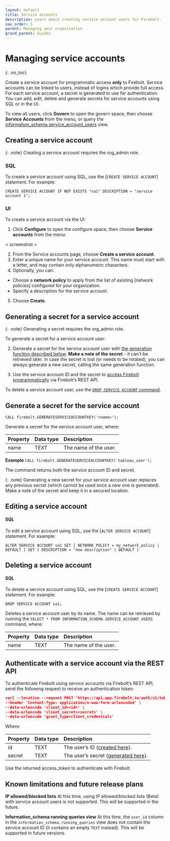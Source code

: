 ```yaml
---
layout: default
title: Service accounts
description: Learn about creating service account users for Firebolt.
nav_order: 5
parent: Managing your organization
grand_parent: Guides
---
```


# Managing service accounts
{: .no_toc}

Create a service account for programmatic access **only** to Firebolt. Service accounts can be linked to users, instead of logins which provide full access. For each service account, a secret is generated to use for authentication. You can add, edit, delete and generate secrets for service accounts using SQL or in the UI. 

To view all users, click **Govern** to open the govern space, then choose **Service Accounts** from the menu, or query the [information_schema.service_account_users](../../Reference/information-schema/service-account-users.md) view. 

## Creating a service account 

{: .note}
Creating a service account requires the org_admin role.

### SQL 
To create a service account using SQL, use the [`CREATE SERVICE ACCOUNT`] statement. For example:

```CREATE SERVICE ACCOUNT IF NOT EXISTS "sa1" DESCRIPTION = "service account 1";```

### UI
To create a service account via the UI:
1. Click **Configure** to open the configure space, then choose **Service accounts** from the menu:

< screenshot >

2. From the Service accounts page, choose **Create a service account**.
3. Enter a unique name for your service account. This name must start with a letter, and may contain only alphanumeric characters.
4. Optionally, you can:
  - Choose a **network policy** to apply from the list of existing [network policies] configured for your organization. 
  - Specify a description for the service account.
5. Choose **Create**. 

## Generating a secret for a service account

{: .note}
Generating a secret requires the org_admin role.

To generate a secret for a service account user:

2. Generate a secret for the service account user with [the generation function described below](#generate-a-secret-for-the-service-account-user). 
**Make a note of the secret** - it can't be retrieved later.  In case the secret is lost (or needs to be rotated), you can always generate a new secret, calling the same generation function.

3. Use the service account ID and the secret to [access Firebolt programmatically](#authenticate-with-a-service-account-via-the-rest-api) via Firebolt’s REST API.

To delete a service account user, use the [`DROP SERVICE ACCOUNT` command](#delete-a-service-account-user).


## Generate a secret for the service account
`CALL firebolt.GENERATESERVICEACCOUNTKEY('<name>');`

Generate a secret for the service account user, where:

| Property                          | Data type | Description |
| :------------------------------   | :-------- | :---------- |
| name                              | TEXT      | The name of the user. |


**Example**
`CALL firebolt.GENERATESERVICEACCOUNTKEY('tableau_user');`

The command returns both the service account ID and secret.

{: .note}
Generating a new secret for your service account user replaces any previous secret (which cannot be used once a new one is generated). Make a note of the secret and keep it in a secured location.

## Editing a service account 

#### SQL 
To edit a service account using SQL, use the [`ALTER SERVICE ACCOUNT`] statement. For example:

```ALTER SERVICE ACCOUNT sa1 SET [ NETWORK_POLICY = my_network_policy | DEFAULT ] SET [ DESCRIPTION = "new description" | DEFAULT ]```


## Deleting a service account 

#### SQL 
To delete a service account using SQL, use the [`CREATE SERVICE ACCOUNT`] statement. For example:

`DROP SERVICE ACCOUNT sa1;`

Deletes a service account user by its name. The name can be retrieved by running the 
`SELECT * FROM INFORMATION_SCHEMA.SERVICE_ACCOUNT_USERS` command, where:

| Property                          | Data type | Description |
| :------------------------------   | :-------- | :---------- |
| name                              | TEXT      | The name of the user. |

## Authenticate with a service account via the REST API
To authenticate Firebolt using service accounts via Firebolt’s REST API, send the following request to receive an authentication token:

```json
curl --location --request POST 'https://api.app.firebolt.io/auth/v1/token' \
--header 'Content-Type: application/x-www-form-urlencoded' \
--data-urlencode 'client_id=<id>' \
--data-urlencode 'client_secret=<secret>' \
--data-urlencode 'grant_type=client_credentials'
```

Where:

| Property                          | Data type | Description |
| :------------------------------   | :-------- | :---------- |
| id                                | TEXT      | The user’s ID ([created here](#create-a-service-account-user)). |
| secret                            | TEXT      | The user’s secret ([generated here](#generate-a-secret-for-the-service-account-user)). |


Use the returned access_token to authenticate with Firebolt.


## Known limitations and future release plans

**IP allowed/blocked lists**
At this time, using IP allowed/blocked lists (Beta) with service account users is not supported. This will be supported in the future. 

**Information_schema running queries view**
At this time, the `user_id` column in the `information_schema.running_queries` view does not contain the service account ID (it contains an empty `TEXT` instead). This will be supported in future versions.





